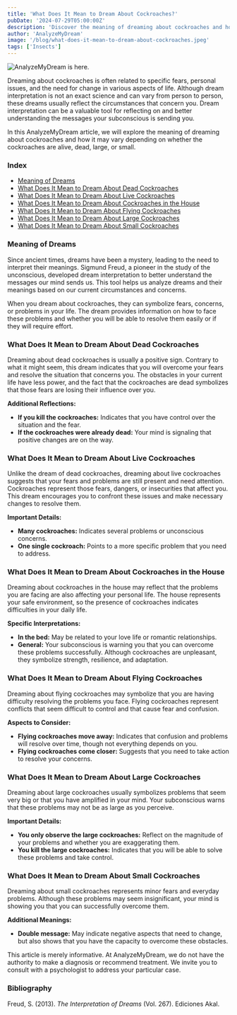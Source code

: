 ```yaml
---
title: 'What Does It Mean to Dream About Cockroaches?'
pubDate: '2024-07-29T05:00:00Z'
description: 'Discover the meaning of dreaming about cockroaches and how these dreams can reflect your fears, concerns, and need for change in life.'
author: 'AnalyzeMyDream'
image: '/blog/what-does-it-mean-to-dream-about-cockroaches.jpeg'
tags: ['Insects']
---
```


![AnalyzeMyDream is here.](/blog/what-does-it-mean-to-dream-about-cockroaches.jpeg)

Dreaming about cockroaches is often related to specific fears, personal issues, and the need for change in various aspects of life. Although dream interpretation is not an exact science and can vary from person to person, these dreams usually reflect the circumstances that concern you. Dream interpretation can be a valuable tool for reflecting on and better understanding the messages your subconscious is sending you.

In this AnalyzeMyDream article, we will explore the meaning of dreaming about cockroaches and how it may vary depending on whether the cockroaches are alive, dead, large, or small.

### Index

- [Meaning of Dreams](#meaning-of-dreams)
- [What Does It Mean to Dream About Dead Cockroaches](#what-does-it-mean-to-dream-about-dead-cockroaches)
- [What Does It Mean to Dream About Live Cockroaches](#what-does-it-mean-to-dream-about-live-cockroaches)
- [What Does It Mean to Dream About Cockroaches in the House](#what-does-it-mean-to-dream-about-cockroaches-in-the-house)
- [What Does It Mean to Dream About Flying Cockroaches](#what-does-it-mean-to-dream-about-flying-cockroaches)
- [What Does It Mean to Dream About Large Cockroaches](#what-does-it-mean-to-dream-about-large-cockroaches)
- [What Does It Mean to Dream About Small Cockroaches](#what-does-it-mean-to-dream-about-small-cockroaches)

### Meaning of Dreams

Since ancient times, dreams have been a mystery, leading to the need to interpret their meanings. Sigmund Freud, a pioneer in the study of the unconscious, developed dream interpretation to better understand the messages our mind sends us. This tool helps us analyze dreams and their meanings based on our current circumstances and concerns.

When you dream about cockroaches, they can symbolize fears, concerns, or problems in your life. The dream provides information on how to face these problems and whether you will be able to resolve them easily or if they will require effort.

### What Does It Mean to Dream About Dead Cockroaches

Dreaming about dead cockroaches is usually a positive sign. Contrary to what it might seem, this dream indicates that you will overcome your fears and resolve the situation that concerns you. The obstacles in your current life have less power, and the fact that the cockroaches are dead symbolizes that those fears are losing their influence over you.

**Additional Reflections:**

- **If you kill the cockroaches:** Indicates that you have control over the situation and the fear.
- **If the cockroaches were already dead:** Your mind is signaling that positive changes are on the way.

### What Does It Mean to Dream About Live Cockroaches

Unlike the dream of dead cockroaches, dreaming about live cockroaches suggests that your fears and problems are still present and need attention. Cockroaches represent those fears, dangers, or insecurities that affect you. This dream encourages you to confront these issues and make necessary changes to resolve them.

**Important Details:**

- **Many cockroaches:** Indicates several problems or unconscious concerns.
- **One single cockroach:** Points to a more specific problem that you need to address.

### What Does It Mean to Dream About Cockroaches in the House

Dreaming about cockroaches in the house may reflect that the problems you are facing are also affecting your personal life. The house represents your safe environment, so the presence of cockroaches indicates difficulties in your daily life.

**Specific Interpretations:**

- **In the bed:** May be related to your love life or romantic relationships.
- **General:** Your subconscious is warning you that you can overcome these problems successfully. Although cockroaches are unpleasant, they symbolize strength, resilience, and adaptation.

### What Does It Mean to Dream About Flying Cockroaches

Dreaming about flying cockroaches may symbolize that you are having difficulty resolving the problems you face. Flying cockroaches represent conflicts that seem difficult to control and that cause fear and confusion.

**Aspects to Consider:**

- **Flying cockroaches move away:** Indicates that confusion and problems will resolve over time, though not everything depends on you.
- **Flying cockroaches come closer:** Suggests that you need to take action to resolve your concerns.

### What Does It Mean to Dream About Large Cockroaches

Dreaming about large cockroaches usually symbolizes problems that seem very big or that you have amplified in your mind. Your subconscious warns that these problems may not be as large as you perceive.

**Important Details:**

- **You only observe the large cockroaches:** Reflect on the magnitude of your problems and whether you are exaggerating them.
- **You kill the large cockroaches:** Indicates that you will be able to solve these problems and take control.

### What Does It Mean to Dream About Small Cockroaches

Dreaming about small cockroaches represents minor fears and everyday problems. Although these problems may seem insignificant, your mind is showing you that you can successfully overcome them.

**Additional Meanings:**

- **Double message:** May indicate negative aspects that need to change, but also shows that you have the capacity to overcome these obstacles.

This article is merely informative. At AnalyzeMyDream, we do not have the authority to make a diagnosis or recommend treatment. We invite you to consult with a psychologist to address your particular case.

### Bibliography

Freud, S. (2013). *The Interpretation of Dreams* (Vol. 267). Ediciones Akal.
